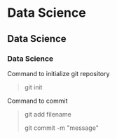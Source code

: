 # Data Science
## Data Science
### Data Science

Command to initialize git repository
> git init

Command to commit
> git add filename
>
> git commit -m "message"
